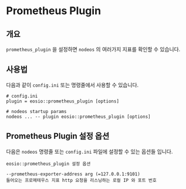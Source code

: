 # Prometheus Plugin

## 개요

`prometheus_plugin` 을 설정하면 `nodeos` 의 여러가지 지표를 확인할 수 있습니다.

## 사용법

다음과 같이 `config.ini` 또는 명령줄에서 사용할 수 있습니다.

```
# config.ini
plugin = eosio::prometheus_plugin [options]

# nodeos startup params
nodeos ... -- plugin eosio::prometheus_plugin [options]
```

## Prometheus Plugin 설정 옵션

다음은 `nodeos` 명령줄 또는 `config.ini` 파일에 설정할 수 있는 옵션들 입니다.

```
eosio::prometheus_plugin 설정 옵션

--prometheus-exporter-address arg (=127.0.0.1:9101)
들어오는 프로메테우스 지표 http 요청을 리스닝하는 로컬 IP 와 포트 번호
```
